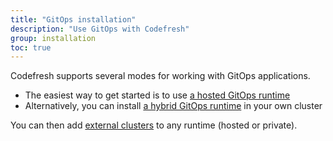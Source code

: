 ```yaml
---
title: "GitOps installation"
description: "Use GitOps with Codefresh"
group: installation
toc: true
---
```


Codefresh supports several modes for working with GitOps applications.

* The easiest way to get started is to use [a hosted GitOps runtime]({{site.baseurl}}/docs/installation/gitops/hosted-runtime/)
* Alternatively, you can install [a hybrid GitOps runtime]({{site.baseurl}}/docs/installation/gitops/hybrid-gitops/) in your own cluster

You can then add [external clusters]({{site.baseurl}}/docs/installation/gitops/managed-cluster/) to any runtime (hosted or private).

